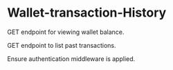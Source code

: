 # Wallet-transaction-History



GET endpoint for viewing wallet balance.


GET endpoint to list past transactions.


Ensure authentication middleware is applied.
